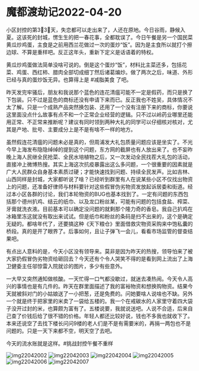 # 魔都渡劫记2022-04-20

小区封控的第3⃣️3⃣️天，失恋都可以走出来了，人还在原地。今日谷雨，静候入夏。这该死的封城，愣生生的把一春花事，全都耽误了。今日午餐是另一个国民菜黄瓜炒鸡蛋，主食是之前用西兰花做过一次的蛋炒“饭”。因为是主食所以就打个擦边球、不算是重样吧。反正这年头，重新下定义是话语着的特权。

黄瓜炒鸡蛋做法简单没啥可说的。倒是这个蛋炒“饭”，材料比主菜还多，包括花菜、鸡蛋、西红柿、腊肉全部切成细丁然后诸葛煸炒。做了两次之后，味道、外形已经与真的蛋炒饭无异。也算得上是 #减脂美食 了吧。

昨天发完牢骚后，朋友和我说那个蓝色的连花清瘟可能不一定是假药，而只是换了下包装。只不过是蓝色的商标还没有申请下来而已。反正我也不姓吴，具体情况不太了解。只是一个成熟产品突然换包装、还用了一个没有注册下来的商标，你要说这里面没点什么故事有点不和一个正常企业经营的逻辑。只不过以岭药业哪里还能用正常、不正常来推断呢？建议有同时领到两种大礼的同学可以仔细核对核对，尤其是产地、批号、主要成分上是不是有啥不一样的地方。

虽然假连花清瘟的问题未必是真的，但周浦发大礼包质量问题应该是坐实了。不光今早上海发布隐隐绰绰的提到这个问题，东方网的截屏也有人放出来了。也不妄昨晚上海人民继全民抢菜、全民水培植物之后，又一次发动全民找茬大礼包的活动，直接冲上微博热搜。其实上海这次抗疫暴露出这么多问题，一个很重要的因素就是广大人民群众自身基本素质过硬；才能快速找到问题、持续全民发声。比如吉林、山西同样是封城，大家都听说了啥？已经听到群里有人在说某些小区不仅找出物资上的问题，还准备好律师与材料要针对这些假冒伪劣物资发放起诉居委和街道。经过本小区各群的讨论，我们本轮物资的BUG也基本找到了。一定有问题的东西包括那个德州扒鸡、结云的纸巾、以及龙口粉丝某，可能有问题的包括食盐、榨菜、牙膏就洗衣液。目前基本可以确定没问题的就剩那个隆力奇的香皂。我自己扒鸡在冰箱里冻这就没有取出来试试。但是纸巾和粉丝的条码是扫不出来的，这个是确定无疑的。都啥年代了，还要搞这种《天下粮仓》里面借救灾物资采购来中饱私囊的桥段。真的是开了眼界了。后事如何，且让子弹飞一会儿，看看市场监管的督查结果吧。

有点出人意料的是，今天小区没有领导来。莫非是因为昨天的热搜，领导怕来了被大家扔假冒伪劣物资给砸回去？今天还有个令人哭笑不得的是看到网上流出了上海卫健委主任邬惊雷入院就诊的图片，多少有些意外。

一大早又突然通知做核酸。一天忙得一口气都没歇过，就迷去凑热闹。今天令人高兴的事情也是有几件的。昨天在群里面描述了我的富裕物资和想换购物资。结果今天就被斜对门的小姑娘送了一小把葱，还是免费的。问她要啥人说啥也不缺。另外一个就是终于把家里的米卖了一袋给五楼的。我一个在戒碳水的人家里守着四大袋子没开过封的米，也算颇为富有了。五楼说要，我就说送吧。人说不合适，后来自己查了价钱后给了很不错的价格。年轻人都还比较好说，钱也不多我也就收下了。本来还说空了去找下楼长问问9楼的老人们是不是有需要米的，再捐一两包也不是问题的。只是一天下来都不空，明天空了去吧。

今天的流水账就是这样。#挑战封控午餐不重样

<img decoding="async" src="https://i0.wp.com/s2.loli.net/2022/05/02/Hspx4ZlWR8JPXgL.jpg?w=640&#038;ssl=1" alt="img22042002" data-recalc-dims="1" />
<img decoding="async" src="https://i0.wp.com/s2.loli.net/2022/05/02/9s2JxMrk4HBQoUj.jpg?w=640&#038;ssl=1" alt="img22042003" data-recalc-dims="1" />
<img decoding="async" src="https://i0.wp.com/s2.loli.net/2022/05/02/VgyKlWjmNp2YI9J.jpg?w=640&#038;ssl=1" alt="img22042004" data-recalc-dims="1" />
<img decoding="async" src="https://i0.wp.com/s2.loli.net/2022/05/02/a4JulmwFAoMPiKS.jpg?w=640&#038;ssl=1" alt="img22042005" data-recalc-dims="1" />
<img decoding="async" src="https://i0.wp.com/s2.loli.net/2022/05/02/5n2ODpBAxt3Pab9.jpg?w=640&#038;ssl=1" alt="img22042006" data-recalc-dims="1" />
<img decoding="async" src="https://i0.wp.com/s2.loli.net/2022/05/02/evG2z8bl4sCnNQt.jpg?w=640&#038;ssl=1" alt="img22042007" data-recalc-dims="1" />

